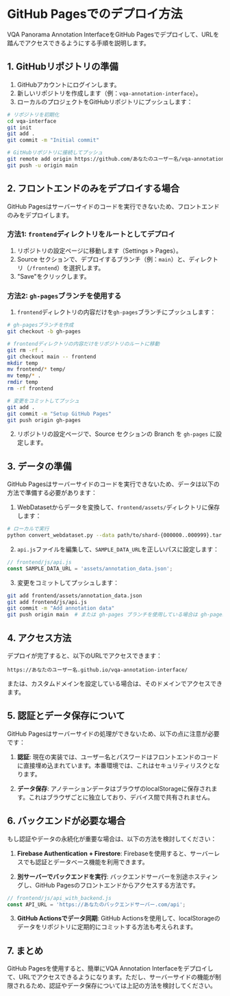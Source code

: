 # GitHub Pagesでのデプロイ方法

VQA Panorama Annotation InterfaceをGitHub Pagesでデプロイして、URLを踏んでアクセスできるようにする手順を説明します。

## 1. GitHubリポジトリの準備

1. GitHubアカウントにログインします。
2. 新しいリポジトリを作成します（例：`vqa-annotation-interface`）。
3. ローカルのプロジェクトをGitHubリポジトリにプッシュします：

```bash
# リポジトリを初期化
cd vqa-interface
git init
git add .
git commit -m "Initial commit"

# GitHubリポジトリに接続してプッシュ
git remote add origin https://github.com/あなたのユーザー名/vqa-annotation-interface.git
git push -u origin main
```

## 2. フロントエンドのみをデプロイする場合

GitHub Pagesはサーバーサイドのコードを実行できないため、フロントエンドのみをデプロイします。

### 方法1: `frontend`ディレクトリをルートとしてデプロイ

1. リポジトリの設定ページに移動します（Settings > Pages）。
2. Source セクションで、デプロイするブランチ（例：`main`）と、ディレクトリ（`/frontend`）を選択します。
3. "Save"をクリックします。

### 方法2: `gh-pages`ブランチを使用する

1. `frontend`ディレクトリの内容だけを`gh-pages`ブランチにプッシュします：

```bash
# gh-pagesブランチを作成
git checkout -b gh-pages

# frontendディレクトリの内容だけをリポジトリのルートに移動
git rm -rf .
git checkout main -- frontend
mkdir temp
mv frontend/* temp/
mv temp/* .
rmdir temp
rm -rf frontend

# 変更をコミットしてプッシュ
git add .
git commit -m "Setup GitHub Pages"
git push origin gh-pages
```

2. リポジトリの設定ページで、Source セクションの Branch を `gh-pages` に設定します。

## 3. データの準備

GitHub Pagesはサーバーサイドのコードを実行できないため、データは以下の方法で準備する必要があります：

1. WebDatasetからデータを変換して、`frontend/assets/`ディレクトリに保存します：

```bash
# ローカルで実行
python convert_webdataset.py --data path/to/shard-{000000..000999}.tar --output frontend/assets/annotation_data.json
```

2. `api.js`ファイルを編集して、`SAMPLE_DATA_URL`を正しいパスに設定します：

```javascript
// frontend/js/api.js
const SAMPLE_DATA_URL = 'assets/annotation_data.json';
```

3. 変更をコミットしてプッシュします：

```bash
git add frontend/assets/annotation_data.json
git add frontend/js/api.js
git commit -m "Add annotation data"
git push origin main  # または gh-pages ブランチを使用している場合は gh-pages
```

## 4. アクセス方法

デプロイが完了すると、以下のURLでアクセスできます：

```
https://あなたのユーザー名.github.io/vqa-annotation-interface/
```

または、カスタムドメインを設定している場合は、そのドメインでアクセスできます。

## 5. 認証とデータ保存について

GitHub Pagesはサーバーサイドの処理ができないため、以下の点に注意が必要です：

1. **認証**: 現在の実装では、ユーザー名とパスワードはフロントエンドのコードに直接埋め込まれています。本番環境では、これはセキュリティリスクとなります。

2. **データ保存**: アノテーションデータはブラウザのlocalStorageに保存されます。これはブラウザごとに独立しており、デバイス間で共有されません。

## 6. バックエンドが必要な場合

もし認証やデータの永続化が重要な場合は、以下の方法を検討してください：

1. **Firebase Authentication + Firestore**: Firebaseを使用すると、サーバーレスでも認証とデータベース機能を利用できます。

2. **別サーバーでバックエンドを実行**: バックエンドサーバーを別途ホスティングし、GitHub Pagesのフロントエンドからアクセスする方法です。

```javascript
// frontend/js/api_with_backend.js
const API_URL = 'https://あなたのバックエンドサーバー.com/api';
```

3. **GitHub Actionsでデータ同期**: GitHub Actionsを使用して、localStorageのデータをリポジトリに定期的にコミットする方法も考えられます。

## 7. まとめ

GitHub Pagesを使用すると、簡単にVQA Annotation Interfaceをデプロイして、URLでアクセスできるようになります。ただし、サーバーサイドの機能が制限されるため、認証やデータ保存については上記の方法を検討してください。
